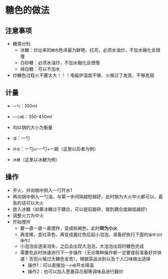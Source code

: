 # 糖色的做法

## 注意事项

* 糖类分别
    * 冰糖：炒出来的`糖色`色泽最为鲜艳，红亮，必须水油炒，不加水融化会很慢
    * 白砂糖：必须水油炒，不加水融化会很慢
    * 绵白糖：可以不加水
* 炒糖色过程火不要太大！！！电磁炉温度不够，火候过了发苦，不够发甜

## 计量

* `一勺`：100ml
* `一小碗`：350-450ml
* 均以锅的大小为衡量

* `油`：一勺
* `开水`：一勺`or`一勺+一碗（这里以后者为例）
* `冰糖`（这里以冰糖为例）
  
## 操作

* 开火，并向锅中倒入一勺开水1
* 再向锅中倒入一勺油，与第一步间隔越短越好，此时锅为大火中火都可以，着急的话可以大火
* 放入冰糖（如果冰糖过于耦合，可以提前敲碎，做到耦合度越低越好）
* 调整火力为中火
* 开始搅拌
  * 要一直一直一直搅拌，变成棕褐色，此时**转为小火**
  * 再变稀，变红茶色，再变成酱红色后起小泡泡，准备好执行下面的`操作1`or`操作2`
  * 小泡泡会逐渐消失，之后会出现大泡泡，大泡泡出现时糖色完成
  * 需要在此时快速进行下一步操作（无论哪种操作都一定要提前准备好并快速！否则火候过大糖色发苦），根据菜品派别以及个人口味做出选择
    * 操作1：可以直接加`一小碗`开水降温
    * 操作2：也可以加入葱姜蒜花椒等调味品进行翻炒
